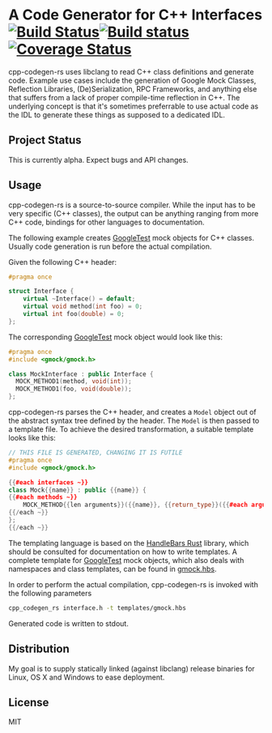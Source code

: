 A Code Generator for C++ Interfaces [![Build Status](https://travis-ci.org/jupp0r/cpp-codegen-rs.svg?branch=master)](https://travis-ci.org/jupp0r/cpp-codegen-rs)[![Build status](https://ci.appveyor.com/api/projects/status/nov0lxhgce7dwjvl/branch/master?svg=true)](https://ci.appveyor.com/project/jupp0r/cpp-codegen-rs/branch/master)[![Coverage Status](https://coveralls.io/repos/github/jupp0r/cpp-codegen-rs/badge.svg?branch=master)](https://coveralls.io/github/jupp0r/cpp-codegen-rs?branch=master)
===================================
cpp-codegen-rs uses libclang to read C++ class definitions and
generate code. Example use cases include the generation of Google Mock
Classes, Reflection Libraries, (De)Serialization, RPC Frameworks, and
anything else that suffers from a lack of proper compile-time
reflection in C++. The underlying concept is that it's sometimes
preferrable to use actual code as the IDL to generate these things as
supposed to a dedicated IDL.

Project Status
--------------
This is currently alpha. Expect bugs and API changes.

Usage
-----
cpp-codegen-rs is a source-to-source compiler. While the
input has to be very specific (C++ classes), the output can be
anything ranging from more C++ code, bindings for other languages to
documentation.

The following example creates
[GoogleTest](https://github.com/google/googletest) mock objects for
C++ classes. Usually code generation is run before the actual
compilation.

Given the following C++ header:

``` c++
#pragma once

struct Interface {
    virtual ~Interface() = default;
    virtual void method(int foo) = 0;
    virtual int foo(double) = 0;
};
```

The corresponding [GoogleTest](https://github.com/google/googletest)
mock object would look like this:

``` c++
#pragma once
#include <gmock/gmock.h>

class MockInterface : public Interface {
  MOCK_METHOD1(method, void(int));
  MOCK_METHOD1(foo, void(double));
};
```

cpp-codegen-rs parses the C++ header, and creates a `Model` object out of the abstract syntax tree defined by the header. The `Model` is then passed to a template file. To achieve the desired transformation, a suitable template looks like this:


``` c++
// THIS FILE IS GENERATED, CHANGING IT IS FUTILE
#pragma once
#include <gmock/gmock.h>

{{#each interfaces ~}}
class Mock{{name}} : public {{name}} {
{{#each methods ~}}
    MOCK_METHOD{{len arguments}}({{name}}, {{return_type}}({{#each arguments}}{{argument_type}}{{#unless @last}}, {{/unless}}{{/each}}));
{{/each ~}}
};
{{/each ~}}
```

The templating language is based on the
[HandleBars Rust](https://github.com/sunng87/handlebars-rust) library,
which should be consulted for documentation on how to write
templates. A complete template for
[GoogleTest](https://github.com/google/googletest) mock objects, which
also deals with namespaces and class templates, can be found in
[gmock.hbs](templates/gmock.hbs).

In order to perform the actual compilation, cpp-codegen-rs is invoked with the following parameters

``` bash
cpp_codegen_rs interface.h -t templates/gmock.hbs
```

Generated code is written to stdout.

Distribution
------------
My goal is to supply statically linked (against libclang) release
binaries for Linux, OS X and Windows to ease deployment.

License
-------
MIT
